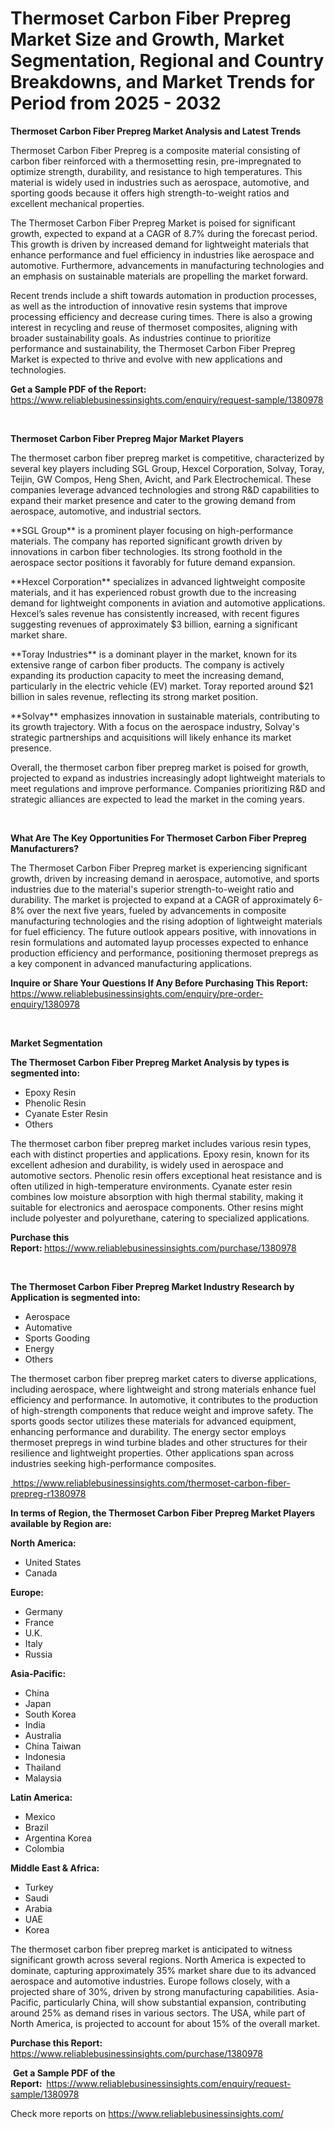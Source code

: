 <p><h1>Thermoset Carbon Fiber Prepreg Market Size and Growth, Market Segmentation, Regional and Country Breakdowns, and Market Trends for Period from 2025 -  2032</h1></p><p><strong>Thermoset Carbon Fiber Prepreg Market Analysis and Latest Trends</strong></p>
<p><p>Thermoset Carbon Fiber Prepreg is a composite material consisting of carbon fiber reinforced with a thermosetting resin, pre-impregnated to optimize strength, durability, and resistance to high temperatures. This material is widely used in industries such as aerospace, automotive, and sporting goods because it offers high strength-to-weight ratios and excellent mechanical properties. </p><p>The Thermoset Carbon Fiber Prepreg Market is poised for significant growth, expected to expand at a CAGR of 8.7% during the forecast period. This growth is driven by increased demand for lightweight materials that enhance performance and fuel efficiency in industries like aerospace and automotive. Furthermore, advancements in manufacturing technologies and an emphasis on sustainable materials are propelling the market forward. </p><p>Recent trends include a shift towards automation in production processes, as well as the introduction of innovative resin systems that improve processing efficiency and decrease curing times. There is also a growing interest in recycling and reuse of thermoset composites, aligning with broader sustainability goals. As industries continue to prioritize performance and sustainability, the Thermoset Carbon Fiber Prepreg Market is expected to thrive and evolve with new applications and technologies.</p></p>
<p><strong>Get a Sample PDF of the Report:&nbsp;</strong> <a href="https://www.reliablebusinessinsights.com/enquiry/request-sample/1380978?utm_campaign=3259&utm_medium=2&utm_source=Github&utm_content=ia&utm_term=02042025&utm_id=thermoset-carbon-fiber-prepreg">https://www.reliablebusinessinsights.com/enquiry/request-sample/1380978</a></p>
<p>&nbsp;</p>
<p><strong>Thermoset Carbon Fiber Prepreg Major Market Players</strong></p>
<p><p>The thermoset carbon fiber prepreg market is competitive, characterized by several key players including SGL Group, Hexcel Corporation, Solvay, Toray, Teijin, GW Compos, Heng Shen, Avicht, and Park Electrochemical. These companies leverage advanced technologies and strong R&D capabilities to expand their market presence and cater to the growing demand from aerospace, automotive, and industrial sectors.</p><p>**SGL Group** is a prominent player focusing on high-performance materials. The company has reported significant growth driven by innovations in carbon fiber technologies. Its strong foothold in the aerospace sector positions it favorably for future demand expansion.</p><p>**Hexcel Corporation** specializes in advanced lightweight composite materials, and it has experienced robust growth due to the increasing demand for lightweight components in aviation and automotive applications. Hexcel’s sales revenue has consistently increased, with recent figures suggesting revenues of approximately $3 billion, earning a significant market share.</p><p>**Toray Industries** is a dominant player in the market, known for its extensive range of carbon fiber products. The company is actively expanding its production capacity to meet the increasing demand, particularly in the electric vehicle (EV) market. Toray reported around $21 billion in sales revenue, reflecting its strong market position.</p><p>**Solvay** emphasizes innovation in sustainable materials, contributing to its growth trajectory. With a focus on the aerospace industry, Solvay's strategic partnerships and acquisitions will likely enhance its market presence.</p><p>Overall, the thermoset carbon fiber prepreg market is poised for growth, projected to expand as industries increasingly adopt lightweight materials to meet regulations and improve performance. Companies prioritizing R&D and strategic alliances are expected to lead the market in the coming years.</p></p>
<p>&nbsp;</p>
<p><strong>What Are The Key Opportunities For Thermoset Carbon Fiber Prepreg Manufacturers?</strong></p>
<p><p>The Thermoset Carbon Fiber Prepreg market is experiencing significant growth, driven by increasing demand in aerospace, automotive, and sports industries due to the material's superior strength-to-weight ratio and durability. The market is projected to expand at a CAGR of approximately 6-8% over the next five years, fueled by advancements in composite manufacturing technologies and the rising adoption of lightweight materials for fuel efficiency. The future outlook appears positive, with innovations in resin formulations and automated layup processes expected to enhance production efficiency and performance, positioning thermoset prepregs as a key component in advanced manufacturing applications.</p></p>
<p><strong>Inquire or Share Your Questions If Any Before Purchasing This Report:</strong> <a href="https://www.reliablebusinessinsights.com/enquiry/pre-order-enquiry/1380978?utm_campaign=3259&utm_medium=2&utm_source=Github&utm_content=ia&utm_term=02042025&utm_id=thermoset-carbon-fiber-prepreg">https://www.reliablebusinessinsights.com/enquiry/pre-order-enquiry/1380978</a></p>
<p>&nbsp;</p>
<p><strong>Market Segmentation</strong></p>
<p><strong>The Thermoset Carbon Fiber Prepreg Market Analysis by types is segmented into:</strong></p>
<p><ul><li>Epoxy Resin</li><li>Phenolic Resin</li><li>Cyanate Ester Resin</li><li>Others</li></ul></p>
<p><p>The thermoset carbon fiber prepreg market includes various resin types, each with distinct properties and applications. Epoxy resin, known for its excellent adhesion and durability, is widely used in aerospace and automotive sectors. Phenolic resin offers exceptional heat resistance and is often utilized in high-temperature environments. Cyanate ester resin combines low moisture absorption with high thermal stability, making it suitable for electronics and aerospace components. Other resins might include polyester and polyurethane, catering to specialized applications.</p></p>
<p><strong>Purchase this Report:&nbsp;</strong><a href="https://www.reliablebusinessinsights.com/purchase/1380978?utm_campaign=3259&utm_medium=2&utm_source=Github&utm_content=ia&utm_term=02042025&utm_id=thermoset-carbon-fiber-prepreg">https://www.reliablebusinessinsights.com/purchase/1380978</a></p>
<p>&nbsp;</p>
<p><strong>The Thermoset Carbon Fiber Prepreg Market Industry Research by Application is segmented into:</strong></p>
<p><ul><li>Aerospace</li><li>Automative</li><li>Sports Gooding</li><li>Energy</li><li>Others</li></ul></p>
<p><p>The thermoset carbon fiber prepreg market caters to diverse applications, including aerospace, where lightweight and strong materials enhance fuel efficiency and performance. In automotive, it contributes to the production of high-strength components that reduce weight and improve safety. The sports goods sector utilizes these materials for advanced equipment, enhancing performance and durability. The energy sector employs thermoset prepregs in wind turbine blades and other structures for their resilience and lightweight properties. Other applications span across industries seeking high-performance composites.</p></p>
<p><a href="https://www.reliablebusinessinsights.com/thermoset-carbon-fiber-prepreg-r1380978?utm_campaign=3259&utm_medium=2&utm_source=Github&utm_content=ia&utm_term=02042025&utm_id=thermoset-carbon-fiber-prepreg">&nbsp;https://www.reliablebusinessinsights.com/thermoset-carbon-fiber-prepreg-r1380978</a></p>
<p><strong>In terms of Region, the Thermoset Carbon Fiber Prepreg Market Players available by Region are:</strong></p>
<p>
    <p> <strong> North America: </strong>
        <ul>
            <li>United States</li>
            <li>Canada</li>
        </ul>
        </p> 
    <p> <strong> Europe: </strong>
        <ul>
            <li>Germany</li>
            <li>France</li>
            <li>U.K.</li>
            <li>Italy</li>
            <li>Russia</li>
        </ul>
        </p> 
    <p> <strong> Asia-Pacific: </strong>
        <ul>
            <li>China</li>
            <li>Japan</li>
            <li>South Korea</li>
            <li>India</li>
            <li>Australia</li>
            <li>China Taiwan</li>
            <li>Indonesia</li>
            <li>Thailand</li>
            <li>Malaysia</li>
        </ul>
        </p> 
    <p> <strong> Latin America: </strong>
        <ul>
            <li>Mexico</li>
            <li>Brazil</li>
            <li>Argentina Korea</li>
            <li>Colombia</li>
        </ul>
        </p> 
    <p> <strong> Middle East & Africa: </strong>
        <ul>
            <li>Turkey</li>
            <li>Saudi</li>
            <li>Arabia</li>
            <li>UAE</li>
            <li>Korea</li>
        </ul>
    </p>
    </p>
<p><p>The thermoset carbon fiber prepreg market is anticipated to witness significant growth across several regions. North America is expected to dominate, capturing approximately 35% market share due to its advanced aerospace and automotive industries. Europe follows closely, with a projected share of 30%, driven by strong manufacturing capabilities. Asia-Pacific, particularly China, will show substantial expansion, contributing around 25% as demand rises in various sectors. The USA, while part of North America, is projected to account for about 15% of the overall market.</p></p>
<p><strong>Purchase this Report: </strong><a href="https://www.reliablebusinessinsights.com/purchase/1380978?utm_campaign=3259&utm_medium=2&utm_source=Github&utm_content=ia&utm_term=02042025&utm_id=thermoset-carbon-fiber-prepreg">https://www.reliablebusinessinsights.com/purchase/1380978</a></p>
<p>&nbsp;<strong>Get a Sample PDF of the Report:&nbsp;&nbsp;</strong><a href="https://www.reliablebusinessinsights.com/enquiry/request-sample/1380978?utm_campaign=3259&utm_medium=2&utm_source=Github&utm_content=ia&utm_term=02042025&utm_id=thermoset-carbon-fiber-prepreg">https://www.reliablebusinessinsights.com/enquiry/request-sample/1380978</a></p>
<p><strong></strong></p>
<p>Check more reports on <a href="https://www.reliablebusinessinsights.com/?utm_campaign=3259&utm_medium=2&utm_source=Github&utm_content=ia&utm_term=02042025&utm_id=thermoset-carbon-fiber-prepreg">https://www.reliablebusinessinsights.com/</a></p>